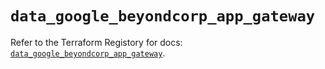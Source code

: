 # `data_google_beyondcorp_app_gateway`

Refer to the Terraform Registory for docs: [`data_google_beyondcorp_app_gateway`](https://registry.terraform.io/providers/hashicorp/google/4.72.1/docs/data-sources/beyondcorp_app_gateway).
